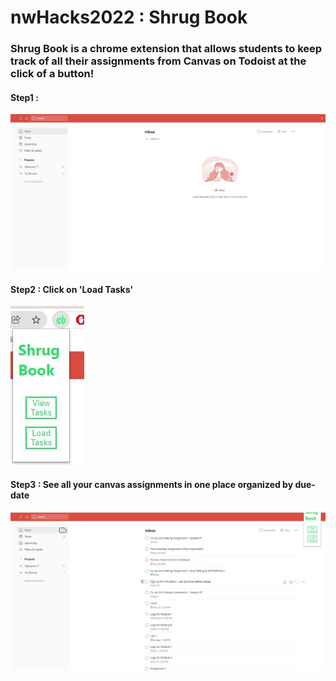 # nwHacks2022 : Shrug Book

### Shrug Book is a chrome extension that allows students to keep track of all their assignments from Canvas on Todoist at the click of a button!

#### Step1 : 
![alt text](1.jpg)

#### Step2 : Click on 'Load Tasks'
![alt text](2.jpg)

#### Step3 : See all your canvas assignments in one place organized by due-date
![alt text](3.jpg)
